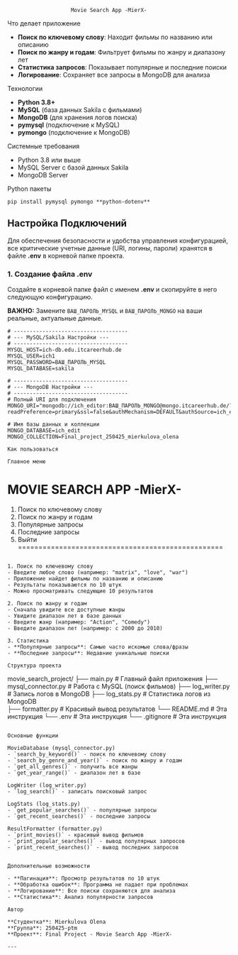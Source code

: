                         Movie Search App -MierX-

Что делает приложение

- **Поиск по ключевому слову**: Находит фильмы по названию или описанию
- **Поиск по жанру и годам**: Фильтрует фильмы по жанру и диапазону лет
- **Статистика запросов**: Показывает популярные и последние поиски
- **Логирование**: Сохраняет все запросы в MongoDB для анализа

Технологии

- **Python 3.8+**
- **MySQL** (база данных Sakila с фильмами)
- **MongoDB** (для хранения логов поиска)
- **pymysql** (подключение к MySQL)
- **pymongo** (подключение к MongoDB)

 Системные требования
- Python 3.8 или выше
- MySQL Server с базой данных Sakila
- MongoDB Server

Python пакеты
```
pip install pymysql pymongo **python-dotenv**
```


## Настройка Подключений

Для обеспечения безопасности и удобства управления конфигурацией, все критические учетные данные
(URI, логины, пароли) хранятся в файле **.env** в корневой папке проекта.

### 1. Создание файла .env

Создайте в корневой папке файл с именем **.env** и скопируйте в него следующую конфигурацию.

**ВАЖНО:** Замените `ВАШ_ПАРОЛЬ_MYSQL` и `ВАШ_ПАРОЛЬ_MONGO` на ваши реальные, актуальные данные.

```env
# ------------------------------------
# --- MySQL/Sakila Настройки ---
# ------------------------------------
MYSQL_HOST=ich-db.edu.itcareerhub.de
MYSQL_USER=ich1
MYSQL_PASSWORD=ВАШ_ПАРОЛЬ_MYSQL
MYSQL_DATABASE=sakila

# ------------------------------------
# --- MongoDB Настройки ---
# ------------------------------------
# Полный URI для подключения
MONGO_URI="mongodb://ich_editor:ВАШ_ПАРОЛЬ_MONGO@mongo.itcareerhub.de/?readPreference=primary&ssl=false&authMechanism=DEFAULT&authSource=ich_edit"

# Имя базы данных и коллекции
MONGO_DATABASE=ich_edit
MONGO_COLLECTION=Final_project_250425_mierkulova_olena

Как пользоваться

Главное меню
```
MOVIE SEARCH APP -MierX-
==================================================
1. Поиск по ключевому слову
2. Поиск по жанру и годам  
3. Популярные запросы
4. Последние запросы
5. Выйти
==================================================
```

1. Поиск по ключевому слову
- Введите любое слово (например: "matrix", "love", "war")
- Приложение найдет фильмы по названию и описанию
- Результаты показываются по 10 штук
- Можно просматривать следующие 10 результатов

2. Поиск по жанру и годам
- Сначала увидите все доступные жанры
- Увидите диапазон лет в базе данных
- Введите жанр (например: "Action", "Comedy")
- Введите диапазон лет (например: с 2000 до 2010)

3. Статистика
- **Популярные запросы**: Самые часто искомые слова/фразы
- **Последние запросы**: Недавние уникальные поиски

Структура проекта

```
movie_search_project/
├── main.py                # Главный файл приложения
├── mysql_connector.py     # Работа с MySQL (поиск фильмов)
├── log_writer.py          # Запись логов в MongoDB
├── log_stats.py           # Статистика логов из MongoDB  
├── formatter.py           # Красивый вывод результатов
└── README.md              # Эта инструкция
└── .env                   # Эта инструкция
└── .gitignore             # Эта инструкция
```

Основные функции

MovieDatabase (mysql_connector.py)
- `search_by_keyword()` - поиск по ключевому слову
- `search_by_genre_and_year()` - поиск по жанру и годам
- `get_all_genres()` - получить все жанры
- `get_year_range()` - диапазон лет в базе

LogWriter (log_writer.py) 
- `log_search()` - записать поисковый запрос

LogStats (log_stats.py)
- `get_popular_searches()` - популярные запросы
- `get_recent_searches()` - последние запросы

ResultFormatter (formatter.py)
- `print_movies()` - красивый вывод фильмов
- `print_popular_searches()` - вывод популярных запросов
- `print_recent_searches()` - вывод последних запросов


Дополнительные возможности

- **Пагинация**: Просмотр результатов по 10 штук
- **Обработка ошибок**: Программа не падает при проблемах
- **Логирование**: Все поиски сохраняются для анализа
- **Статистика**: Анализ популярности запросов

Автор

**Студентка**: Mierkulova Olena
**Группа**: 250425-ptm
**Проект**: Final Project - Movie Search App -MierX-

---
